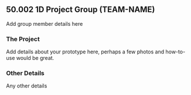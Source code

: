 ## 50.002 1D Project Group (TEAM-NAME)

Add group member details here

### The Project

Add details about your prototype here, perhaps a few photos and how-to-use would be great.

### Other Details

Any other details
